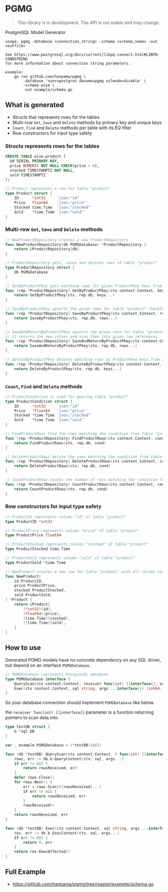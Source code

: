 # PGMG

> This library is in development. The API is not stable and may change.

PostgreSQL Model Generator

```
usage: pgmg -database <connection_string> -schema <schema_name> -out <outfile>

See https://www.postgresql.org/docs/current/libpq-connect.html#LIBPQ-CONNSTRING
for more information about connection string parameters.

example:
	go run github.com/hanpama/pgmg \
		-database 'user=postgres dbname=pgmg sslmode=disable' \
		-schema wise \
		-out example/schema.go
```

## What is generated

* Structs that represents rows for the tables
* Multi-row `Get`, `Save` and `Delete` methods by primary key and unique keys
* `Count`, `Find` and `Delete` methods per table with its EQ filter
* Row constructors for input type safety


### Structs represents rows for the tables

```sql
CREATE TABLE wise.product (
  id SERIAL PRIMARY KEY,
  price NUMERIC NOT NULL CHECK(price > 0),
  stocked TIMESTAMPTZ NOT NULL,
  sold TIMESTAMPTZ
);
```

```go
// Product represents a row for table "product"
type Product struct {
	ID      *int32     `json:"id"`
	Price   float64    `json:"price"`
	Stocked time.Time  `json:"stocked"`
	Sold    *time.Time `json:"sold"`
}
```

### Multi-row `Get`, `Save` and `Delete` methods

```go
// NewProductRepository creates a new ProductRepository
func NewProductRepository(db PGMGDatabase) *ProductRepository {
	return &ProductRepository{db}
}

// ProductRepository gets, saves and deletes rows of table "product"
type ProductRepository struct {
	db PGMGDatabase
}

// GetByProductPkey gets matching rows for given ProductPkey keys from table "product"
func (rep *ProductRepository) GetByProductPkey(ctx context.Context, keys ...ProductPkey) (rows []*Product, err error) {
	return GetByProductPkey(ctx, rep.db, keys...)
}

// SaveByProductPkey upserts the given rows for table "product" checking uniqueness by contstraint "product_pkey"
func (rep *ProductRepository) SaveByProductPkey(ctx context.Context, rows ...*Product) error {
	return SaveByProductPkey(ctx, rep.db, rows...)
}

// SaveAndReturnByProductPkey upserts the given rows for table "product" checking uniqueness by contstraint "product_pkey"
// It returns the new values and scan them into given row references.
func (rep *ProductRepository) SaveAndReturnByProductPkey(ctx context.Context, rows ...*Product) ([]*Product, error) {
	return SaveAndReturnByProductPkey(ctx, rep.db, rows...)
}

// DeleteByProductPkey deletes matching rows by ProductPkey keys from table "product"
func (rep *ProductRepository) DeleteByProductPkey(ctx context.Context, keys ...ProductPkey) (int64, error) {
	return DeleteByProductPkey(ctx, rep.db, keys...)
}
```

### `Count`, `Find` and `Delete` methods

```go
// ProductCondition is used for quering table "product"
type ProductCondition struct {
	ID      *int32     `json:"id"`
	Price   *float64   `json:"price"`
	Stocked *time.Time `json:"stocked"`
	Sold    *time.Time `json:"sold"`
}

// FindProductRows find the rows matching the condition from table "product"
func (rep *ProductRepository) FindProductRows(ctx context.Context, cond ProductCondition) ([]*Product, error) {
	return FindProductRows(ctx, rep.db, cond)
}

// DeleteProductRows delete the rows matching the condition from table "product"
func (rep *ProductRepository) DeleteProductRows(ctx context.Context, cond ProductCondition) (afftected int64, err error) {
	return DeleteProductRows(ctx, rep.db, cond)
}

// CountProductRows counts the number of rows matching the condition from table "product"
func (rep *ProductRepository) CountProductRows(ctx context.Context, cond ProductCondition) (int, error) {
	return CountProductRows(ctx, rep.db, cond)
}
```

### Row constructors for input type safety

```go
// ProductID represents column "id" of table "product"
type ProductID *int32

// ProductPrice represents column "price" of table "product"
type ProductPrice float64

// ProductStocked represents column "stocked" of table "product"
type ProductStocked time.Time

// ProductSold represents column "sold" of table "product"
type ProductSold *time.Time

// NewProduct creates a new row for table "product" with all column values
func NewProduct(
	id ProductID,
	price ProductPrice,
	stocked ProductStocked,
	sold ProductSold,
) *Product {
	return &Product{
		(*int32)(id),
		(float64)(price),
		(time.Time)(stocked),
		(*time.Time)(sold),
	}
}
```

## How to use

Generated PGMG models have no concrete dependency on any SQL driver,
but depend on an interface `PGMGDatabase`.

```go
// PGMGDatabase represents PostgresQL database
type PGMGDatabase interface {
	QueryScan(ctx context.Context, receiver func(int) []interface{}, sql string, args ...interface{}) (int, error)
	Exec(ctx context.Context, sql string, args ...interface{}) (int64, error)
}
```

So your database connection should implement `PGMGDatabase` like below.

the `receiver func(int) []interface{}` parameter is a function returning pointers to scan data into.

```go
type testDB struct {
	b *sql.DB
}

var _ example.PGMGDatabase = (*testDB)(nil)

func (db *testDB) QueryScan(ctx context.Context, r func(int) []interface{}, sql string, args ...interface{}) (rowsReceived int, err error) {
	rows, err := db.b.QueryContext(ctx, sql, args...)
	if err != nil {
		return rowsReceived, err
	}
	defer rows.Close()
	for rows.Next() {
		err = rows.Scan(r(rowsReceived)...)
		if err != nil {
			return rowsReceived, err
		}
		rowsReceived++
	}
	return rowsReceived, err
}

func (db *testDB) Exec(ctx context.Context, sql string, args ...interface{}) (int64, error) {
	res, err := db.b.ExecContext(ctx, sql, args...)
	if err != nil {
		return 0, err
	}
	return res.RowsAffected()
}
```

## Full Example

* https://github.com/hanpama/pgmg/tree/master/example/schema.go
